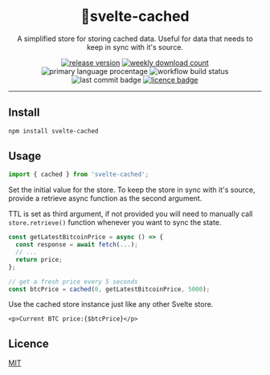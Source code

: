 <div align="center">

# 🌟svelte-cached

A simplified store for storing cached data.
Useful for data that needs to keep in sync with it's source.

[![release version](https://img.shields.io/npm/v/svelte-cached)](https://www.npmjs.com/package/svelte-cached) [![weekly download count](https://img.shields.io/npm/dm/svelte-cached)](https://npmcharts.com/compare/svelte-cached?interval=30&minimal=true) ![primary language procentage](https://img.shields.io/github/languages/top/bartektelec/svelte-cached) ![workflow build status](https://img.shields.io/github/actions/workflow/status/bartektelec/svelte-cached/npm-publish.yml) ![last commit badge](https://img.shields.io/github/last-commit/bartektelec/svelte-cached) [![licence badge](https://img.shields.io/npm/l/svelte-cached)](https://github.com/bartektelec/svelte-cached/blob/main/LICENSE)

</div>
<hr />

## Install

```sh
npm install svelte-cached
```

## Usage

```ts
import { cached } from 'svelte-cached';
```

Set the initial value for the store.
To keep the store in sync with it's source, provide a retrieve async function as the second argument.

TTL is set as third argument, if not provided you will need to manually call `store.retrieve()` function whenever you want to sync the state.

```ts
const getLatestBitcoinPrice = async () => {
  const response = await fetch(...);
  // ...
  return price;
};

// get a fresh price every 5 seconds
const btcPrice = cached(0, getLatestBitcoinPrice, 5000);
```

Use the cached store instance just like any other Svelte store.

```svelte
<p>Current BTC price:{$btcPrice}</p>
```

## Licence

[MIT](https://opensource.org/licenses/MIT)
